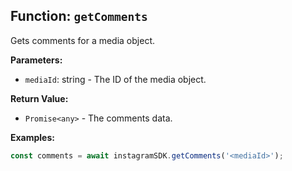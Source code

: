 ## Function: `getComments`

Gets comments for a media object.

**Parameters:**

- `mediaId`: string - The ID of the media object.

**Return Value:**

- `Promise<any>` - The comments data.

**Examples:**

```typescript
const comments = await instagramSDK.getComments('<mediaId>');
```
